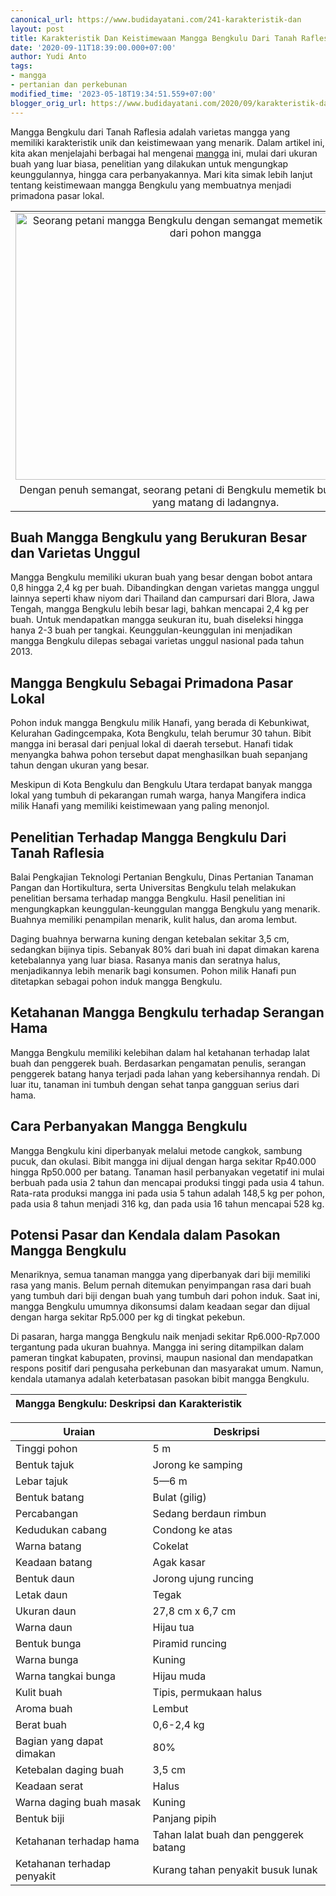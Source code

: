```yaml
---
canonical_url: https://www.budidayatani.com/241-karakteristik-dan
layout: post
title: Karakteristik Dan Keistimewaan Mangga Bengkulu Dari Tanah Raflesia
date: '2020-09-11T18:39:00.000+07:00'
author: Yudi Anto
tags:
- mangga
- pertanian dan perkebunan
modified_time: '2023-05-18T19:34:51.559+07:00'
blogger_orig_url: https://www.budidayatani.com/2020/09/karakteristik-dan-keistimewaan-mangga.html
---
```


<p>Mangga Bengkulu dari Tanah Raflesia adalah varietas mangga yang memiliki karakteristik unik dan keistimewaan yang menarik. Dalam artikel ini, kita akan menjelajahi berbagai hal mengenai <a href="https://www.budidayatani.com/search/label/mangga">mangga</a> ini, mulai dari ukuran buah yang luar biasa, penelitian yang dilakukan untuk mengungkap keunggulannya, hingga cara perbanyakannya. Mari kita simak lebih lanjut tentang keistimewaan mangga Bengkulu yang membuatnya menjadi primadona pasar lokal.</p><table align="center" cellpadding="0" cellspacing="0" class="tr-caption-container" style="margin-left: auto; margin-right: auto;"><tbody><tr><td style="text-align: center;"><a href="https://blogger.googleusercontent.com/img/b/R29vZ2xl/AVvXsEiMb5n1jULkJ7ZVvqUBPZgwTtSqpmhBJbIK9iZ849X9r6KUxmNoI7RPGJzdcv-ulri1EOueqe8TVWMY6Ym1xAWhdcy1Wl3EOF-Dooc1yxAwY6v6KGow822XFzGein2bkl7XFr_70r_1X2DoSKLh-gcnpL648UJ90FmHI9f3MhzfUUlzVH_kFU8xT2slAw/s180/mangga%20bengkulu.jpg" imageanchor="1" style="margin-left: auto; margin-right: auto;"><img alt="Seorang petani mangga Bengkulu dengan semangat memetik buah-buah segar dari pohon mangga" border="0" data-original-height="120" data-original-width="180" height="427" src="https://blogger.googleusercontent.com/img/b/R29vZ2xl/AVvXsEiMb5n1jULkJ7ZVvqUBPZgwTtSqpmhBJbIK9iZ849X9r6KUxmNoI7RPGJzdcv-ulri1EOueqe8TVWMY6Ym1xAWhdcy1Wl3EOF-Dooc1yxAwY6v6KGow822XFzGein2bkl7XFr_70r_1X2DoSKLh-gcnpL648UJ90FmHI9f3MhzfUUlzVH_kFU8xT2slAw/w640-h427/mangga%20bengkulu.jpg" title="Petani Mangga Bengkulu: Membawa Buah-Buah Segar Dari Ladang" width="640" /></a></td></tr><tr><td class="tr-caption" style="text-align: center;">Dengan penuh semangat, seorang petani di Bengkulu memetik buah-buah mangga yang matang di ladangnya.</td></tr></tbody></table><h2>Buah Mangga Bengkulu yang Berukuran Besar dan Varietas Unggul</h2><p>Mangga Bengkulu memiliki ukuran buah yang besar dengan bobot antara 0,8 hingga 2,4 kg per buah. Dibandingkan dengan varietas mangga unggul lainnya seperti khaw niyom dari Thailand dan campursari dari Blora, Jawa Tengah, mangga Bengkulu lebih besar lagi, bahkan mencapai 2,4 kg per buah. Untuk mendapatkan mangga seukuran itu, buah diseleksi hingga hanya 2-3 buah per tangkai. Keunggulan-keunggulan ini menjadikan mangga Bengkulu dilepas sebagai varietas unggul nasional pada tahun 2013.</p><h2>Mangga Bengkulu Sebagai Primadona Pasar Lokal</h2><p>Pohon induk mangga Bengkulu milik Hanafi, yang berada di Kebunkiwat, Kelurahan Gadingcempaka, Kota Bengkulu, telah berumur 30 tahun. Bibit mangga ini berasal dari penjual lokal di daerah tersebut. Hanafi tidak menyangka bahwa pohon tersebut dapat menghasilkan buah sepanjang tahun dengan ukuran yang besar.</p><p>Meskipun di Kota Bengkulu dan Bengkulu Utara terdapat banyak mangga lokal yang tumbuh di pekarangan rumah warga, hanya Mangifera indica milik Hanafi yang memiliki keistimewaan yang paling menonjol.</p><h2>Penelitian Terhadap Mangga Bengkulu Dari Tanah Raflesia</h2><p>Balai Pengkajian Teknologi Pertanian Bengkulu, Dinas Pertanian Tanaman Pangan dan Hortikultura, serta Universitas Bengkulu telah melakukan penelitian bersama terhadap mangga Bengkulu. Hasil penelitian ini mengungkapkan keunggulan-keunggulan mangga Bengkulu yang menarik. Buahnya memiliki penampilan menarik, kulit halus, dan aroma lembut.</p><p>Daging buahnya berwarna kuning dengan ketebalan sekitar 3,5 cm, sedangkan bijinya tipis. Sebanyak 80% dari buah ini dapat dimakan karena ketebalannya yang luar biasa. Rasanya manis dan seratnya halus, menjadikannya lebih menarik bagi konsumen. Pohon milik Hanafi pun ditetapkan sebagai pohon induk mangga Bengkulu.</p><h2>Ketahanan Mangga Bengkulu terhadap Serangan Hama</h2><p>Mangga Bengkulu memiliki kelebihan dalam hal ketahanan terhadap lalat buah dan penggerek buah. Berdasarkan pengamatan penulis, serangan penggerek batang hanya terjadi pada lahan yang kebersihannya rendah. Di luar itu, tanaman ini tumbuh dengan sehat tanpa gangguan serius dari hama.</p><h2>Cara Perbanyakan Mangga Bengkulu</h2><p>Mangga Bengkulu kini diperbanyak melalui metode cangkok, sambung pucuk, dan okulasi. Bibit mangga ini dijual dengan harga sekitar Rp40.000 hingga Rp50.000 per batang. Tanaman hasil perbanyakan vegetatif ini mulai berbuah pada usia 2 tahun dan mencapai produksi tinggi pada usia 4 tahun. Rata-rata produksi mangga ini pada usia 5 tahun adalah 148,5 kg per pohon, pada usia 8 tahun menjadi 316 kg, dan pada usia 16 tahun mencapai 528 kg.</p><h2>Potensi Pasar dan Kendala dalam Pasokan Mangga Bengkulu</h2><p>Menariknya, semua tanaman mangga yang diperbanyak dari biji memiliki rasa yang manis. Belum pernah ditemukan penyimpangan rasa dari buah yang tumbuh dari biji dengan buah yang tumbuh dari pohon induk. Saat ini, mangga Bengkulu umumnya dikonsumsi dalam keadaan segar dan dijual dengan harga sekitar Rp5.000 per kg di tingkat pekebun.</p><p>Di pasaran, harga mangga Bengkulu naik menjadi sekitar Rp6.000-Rp7.000 tergantung pada ukuran buahnya. Mangga ini sering ditampilkan dalam pameran tingkat kabupaten, provinsi, maupun nasional dan mendapatkan respons positif dari pengusaha perkebunan dan masyarakat umum. Namun, kendala utamanya adalah keterbatasan pasokan bibit mangga Bengkulu.</p><table><thead><tr><th>Mangga Bengkulu: Deskripsi dan Karakteristik</th></tr></thead></table><table><thead><tr><th>Uraian</th><th>Deskripsi</th></tr></thead><tbody><tr><td>Tinggi pohon</td><td>5 m</td></tr><tr><td>Bentuk tajuk</td><td>Jorong ke samping</td></tr><tr><td>Lebar tajuk</td><td>5—6 m</td></tr><tr><td>Bentuk batang</td><td>Bulat (gilig)</td></tr><tr><td>Percabangan</td><td>Sedang berdaun rimbun</td></tr><tr><td>Kedudukan cabang</td><td>Condong ke atas</td></tr><tr><td>Warna batang</td><td>Cokelat</td></tr><tr><td>Keadaan batang</td><td>Agak kasar</td></tr><tr><td>Bentuk daun</td><td>Jorong ujung runcing</td></tr><tr><td>Letak daun</td><td>Tegak</td></tr><tr><td>Ukuran daun</td><td>27,8 cm x 6,7 cm</td></tr><tr><td>Warna daun</td><td>Hijau tua</td></tr><tr><td>Bentuk bunga</td><td>Piramid runcing</td></tr><tr><td>Warna bunga</td><td>Kuning</td></tr><tr><td>Warna tangkai bunga</td><td>Hijau muda</td></tr><tr><td>Kulit buah</td><td>Tipis, permukaan halus</td></tr><tr><td>Aroma buah</td><td>Lembut</td></tr><tr><td>Berat buah</td><td>0,6-2,4 kg</td></tr><tr><td>Bagian yang dapat dimakan</td><td>80%</td></tr><tr><td>Ketebalan daging buah</td><td>3,5 cm</td></tr><tr><td>Keadaan serat</td><td>Halus</td></tr><tr><td>Warna daging buah masak</td><td>Kuning</td></tr><tr><td>Bentuk biji</td><td>Panjang pipih</td></tr><tr><td>Ketahanan terhadap hama</td><td>Tahan lalat buah dan penggerek batang</td></tr><tr><td>Ketahanan terhadap penyakit</td><td>Kurang tahan penyakit busuk lunak</td></tr></tbody></table>